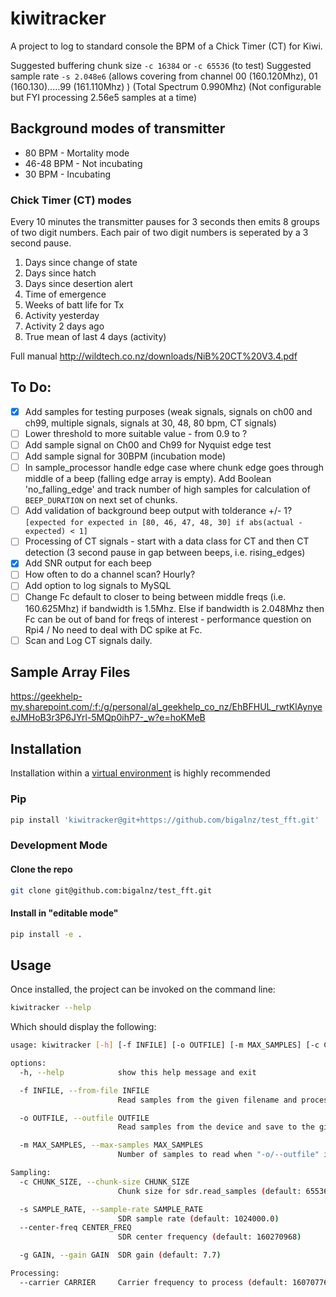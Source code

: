 # kiwitracker

A project to log to standard console the BPM of a Chick Timer (CT) for Kiwi.

Suggested buffering chunk size `-c 16384` or `-c 65536` (to test)
Suggested sample rate `-s 2.048e6` (allows covering from channel 00 (160.120Mhz), 01 (160.130).....99 (161.110Mhz) ) (Total Spectrum 0.990Mhz)
(Not configurable but FYI processing 2.56e5 samples at a time)

## Background modes of transmitter

* 80 BPM - Mortality mode
* 46-48 BPM - Not incubating
* 30 BPM - Incubating

### Chick Timer (CT) modes

  Every 10 minutes the transmitter pauses for 3 seconds then emits 8 groups of two digit numbers. Each pair of two digit numbers is seperated by a 3 second pause.

  1. Days since change of state
  2. Days since hatch
  3. Days since desertion alert
  4. Time of emergence
  5. Weeks of batt life for Tx
  6. Activity yesterday
  7. Activity 2 days ago
  8. True mean of last 4 days (activity)

Full manual http://wildtech.co.nz/downloads/NiB%20CT%20V3.4.pdf


## To Do:

- [X] Add samples for testing purposes (weak signals, signals on ch00 and ch99, multiple signals, signals at 30, 48, 80 bpm, CT signals)
- [ ] Lower threshold to more suitable value - from 0.9 to ?
- [ ] Add sample signal on Ch00 and Ch99 for Nyquist edge test
- [ ] Add sample signal for 30BPM (incubation mode)
- [ ] In sample_processor handle edge case where chunk edge goes through middle of a beep (falling edge array is empty). Add Boolean 'no_falling_edge' and track number of high samples for calculation of `BEEP_DURATION` on next set of chunks.
- [ ] Add validation of background beep output with tolderance +/- 1? `[expected for expected in [80, 46, 47, 48, 30] if abs(actual - expected) < 1]`
- [ ] Processing of CT signals - start with a data class for CT and then CT detection (3 second pause in gap between beeps, i.e. rising_edges)
- [X] Add SNR output for each beep
- [ ] How often to do a channel scan? Hourly?
- [ ] Add option to log signals to MySQL
- [ ] Change Fc default to closer to being between middle freqs (i.e. 160.625Mhz) if bandwidth is 1.5Mhz. Else if bandwidth is 2.048Mhz then Fc can be out of band for freqs of interest - performance question on Rpi4 / No need to deal with DC spike at Fc.
- [ ] Scan and Log CT signals daily.

## Sample Array Files

https://geekhelp-my.sharepoint.com/:f:/g/personal/al_geekhelp_co_nz/EhBFHUL_rwtKlAynyeeJMHoB3r3P6JYrl-5MQp0ihP7-_w?e=hoKMeB


## Installation

Installation within a [virtual environment](https://docs.python.org/3.11/library/venv.html) is highly recommended

### Pip

```bash
pip install 'kiwitracker@git+https://github.com/bigalnz/test_fft.git'
```

### Development Mode

#### Clone the repo

```bash
git clone git@github.com:bigalnz/test_fft.git
```

#### Install in "editable mode"

```bash
pip install -e .
```

## Usage

Once installed, the project can be invoked on the command line:

```bash
kiwitracker --help
```

Which should display the following:

```bash
usage: kiwitracker [-h] [-f INFILE] [-o OUTFILE] [-m MAX_SAMPLES] [-c CHUNK_SIZE] [-s SAMPLE_RATE] [--center-freq CENTER_FREQ] [-g GAIN] [--carrier CARRIER]

options:
  -h, --help            show this help message and exit

  -f INFILE, --from-file INFILE
                        Read samples from the given filename and process them

  -o OUTFILE, --outfile OUTFILE
                        Read samples from the device and save to the given filename

  -m MAX_SAMPLES, --max-samples MAX_SAMPLES
                        Number of samples to read when "-o/--outfile" is specified

Sampling:
  -c CHUNK_SIZE, --chunk-size CHUNK_SIZE
                        Chunk size for sdr.read_samples (default: 65536)

  -s SAMPLE_RATE, --sample-rate SAMPLE_RATE
                        SDR sample rate (default: 1024000.0)
  --center-freq CENTER_FREQ
                        SDR center frequency (default: 160270968)

  -g GAIN, --gain GAIN  SDR gain (default: 7.7)

Processing:
  --carrier CARRIER     Carrier frequency to process (default: 160707760)
```
